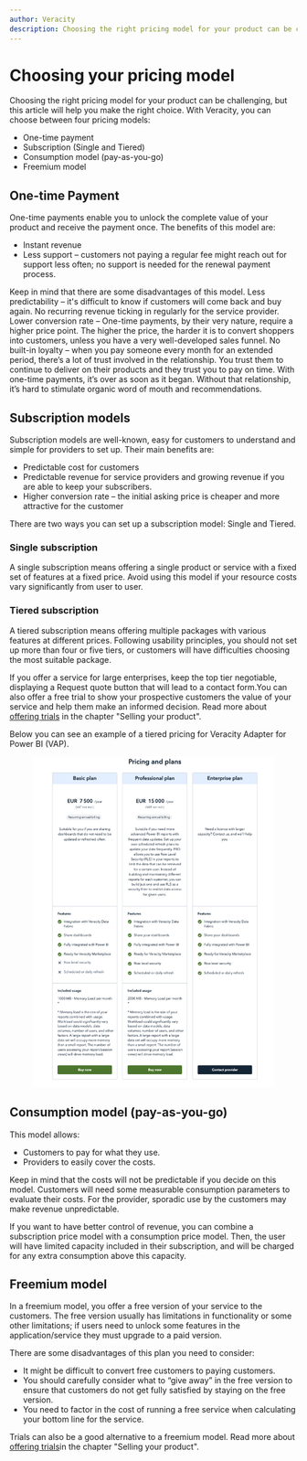 ```yaml
---
author: Veracity
description: Choosing the right pricing model for your product can be challenging. Here we introduce some of the most common ones.
---
```

# Choosing your pricing model
Choosing the right pricing model for your product can be challenging, but this article will help you make the right choice. With Veracity, you can choose between four pricing models:
* One-time payment  
* Subscription (Single and Tiered)
* Consumption model (pay-as-you-go)
* Freemium model


## One-time Payment
One-time payments enable you to unlock the complete value of your product and receive the payment once. The benefits of this model are: 
* Instant revenue 
* Less support – customers not paying a regular fee might reach out for support less often; no support is needed for the renewal payment process. 

Keep in mind that there are some disadvantages of this model.
Less predictability – it's difficult to know if customers will come back and buy again. No recurring revenue ticking in regularly for the service provider. 
Lower conversion rate – One-time payments, by their very nature, require a higher price point. The higher the price, the harder it is to convert shoppers into customers, unless you have a very well-developed sales funnel. 
No built-in loyalty – when you pay someone every month for an extended period, there’s a lot of trust involved in the relationship. You trust them to continue to deliver on their products and they trust you to pay on time. With one-time payments, it’s over as soon as it began. Without that relationship, it’s hard to stimulate organic word of mouth and recommendations. 

## Subscription models
Subscription models are well-known, easy for customers to understand and simple for providers to set up. Their main benefits are: 
* Predictable cost for customers 
* Predictable revenue for service providers and growing revenue  if you are able to keep your subscribers.  
* Higher conversion rate – the initial asking price is cheaper and more attractive for the customer 

There are two ways you can set up a subscription model: Single and Tiered.

### Single subscription 
A single subscription means offering a single product or service with a fixed set of features at a fixed price. Avoid using this model if your resource costs vary significantly from user to user.

### Tiered subscription 
A tiered subscription means offering multiple packages with various features at different prices. Following usability principles, you should not set up more than four or five tiers, or customers will have difficulties choosing the most suitable package.  

If you offer a service for large enterprises, keep the top tier negotiable, displaying a Request quote button that will lead to a contact form.You can also offer a free trial to show your prospective customers the value of your service and help them make an informed decision. Read more about [offering trials](sellingyourproduct/paidservices.md)​ in the chapter "Selling your product". 

Below you can see an example of a tiered pricing for Veracity Adapter for Power BI (VAP)​.
<figure>
	<img src="assets/subscriptiontier.png"/>
</figure>

## Consumption model (pay-as-you-go)​
This model allows:
* Customers to pay for what they use.
* Providers to easily cover the costs.

Keep in mind that the costs will not be predictable if you decide on this model. Customers will need some measurable consumption parameters to evaluate their costs. For the provider, sporadic use by the customers may make revenue unpredictable.

If you want to have better control of revenue, you can combine a subscription price model with a consumption price model. Then, the user will have limited capacity included in their subscription, and will be charged for any extra consumption above this capacity.

## Freemium model​ 
In a freemium model, you offer a free version of your service to the customers. The free version usually has limitations in functionality or some other limitations; if users need to unlock some features in the application/service they must upgrade to a paid version.  

There are some disadvantages of this plan you need to consider:
* It might be difficult to convert free customers to paying customers. 
* You should carefully consider what to “give away” in the free version to ensure that customers do not get fully satisfied by staying on the free version. 
* You need to factor in the cost of running a free service when calculating your bottom line for the service. 

Trials can also be a good alternative to a freemium model. Read more about [offering trials](sellingyourproduct/paidservices.md)​ in the chapter "Selling your product". 